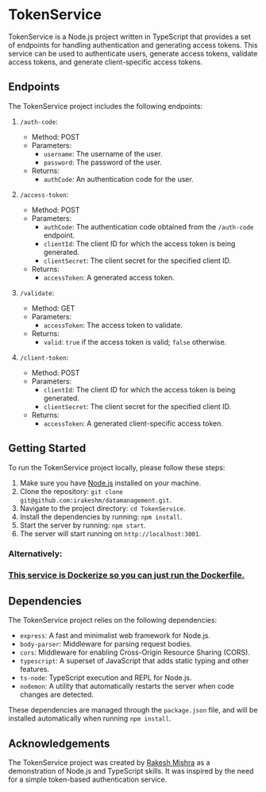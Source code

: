 # TokenService

TokenService is a Node.js project written in TypeScript that provides a set of endpoints for handling authentication and generating access tokens. This service can be used to authenticate users, generate access tokens, validate access tokens, and generate client-specific access tokens.

## Endpoints

The TokenService project includes the following endpoints:

1. `/auth-code`: 
   - Method: POST
   - Parameters:
     - `username`: The username of the user.
     - `password`: The password of the user.
   - Returns: 
     - `authCode`: An authentication code for the user.

2. `/access-token`: 
   - Method: POST
   - Parameters:
     - `authCode`: The authentication code obtained from the `/auth-code` endpoint.
     - `clientId`: The client ID for which the access token is being generated.
     - `clientSecret`: The client secret for the specified client ID.
   - Returns: 
     - `accessToken`: A generated access token.

3. `/validate`: 
   - Method: GET
   - Parameters:
     - `accessToken`: The access token to validate.
   - Returns: 
     - `valid`: `true` if the access token is valid; `false` otherwise.

4. `/client-token`: 
   - Method: POST
   - Parameters:
     - `clientId`: The client ID for which the access token is being generated.
     - `clientSecret`: The client secret for the specified client ID.
   - Returns: 
     - `accessToken`: A generated client-specific access token.

## Getting Started

To run the TokenService project locally, please follow these steps:

1. Make sure you have [Node.js](https://nodejs.org) installed on your machine.
2. Clone the repository: `git clone git@github.com:irakeshm/datamanagement.git`.
3. Navigate to the project directory: `cd TokenService`.
4. Install the dependencies by running: `npm install`.
5. Start the server by running: `npm start`.
6. The server will start running on `http://localhost:3001`.

### Alternatively:

### <ins>This service is Dockerize so you can just run the Dockerfile.</ins>

## Dependencies

The TokenService project relies on the following dependencies:

- `express`: A fast and minimalist web framework for Node.js.
- `body-parser`: Middleware for parsing request bodies.
- `cors`: Middleware for enabling Cross-Origin Resource Sharing (CORS).
- `typescript`: A superset of JavaScript that adds static typing and other features.
- `ts-node`: TypeScript execution and REPL for Node.js.
- `nodemon`: A utility that automatically restarts the server when code changes are detected.

These dependencies are managed through the `package.json` file, and will be installed automatically when running `npm install`.


## Acknowledgements

The TokenService project was created by [Rakesh Mishra](https://github.com/irakeshm/) as a demonstration of Node.js and TypeScript skills. It was inspired by the need for a simple token-based authentication service.
